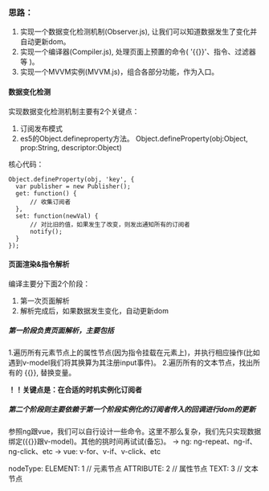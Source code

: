 ### 思路：

1. 实现一个数据变化检测机制(Observer.js), 让我们可以知道数据发生了变化并自动更新dom。
2. 实现一个编译器(Compiler.js), 处理页面上预置的命令( '{{}}'、指令、过滤器等 )。
3. 实现一个MVVM实例(MVVM.js)，组合各部分功能，作为入口。

#### 数据变化检测
实现数据变化检测机制主要有2个关键点：
1. 订阅发布模式
2. es5的Object.defineproperty方法。
	 Object.defineProperty(obj:Object, prop:String, descriptor:Object)

核心代码：
```
Object.defineProperty(obj, 'key', {
  var publisher = new Publisher();
  get: function() {
      // 收集订阅者
  },
  set: function(newVal) {
      // 对比旧的值，如果发生了改变，则发出通知所有的订阅者
      notify();
  }
});
```



#### 页面渲染&指令解析

编译主要分下面2个阶段：
1. 第一次页面解析
2. 解析完成后，如果数据发生变化，自动更新dom

##### 第一阶段负责页面解析，主要包括
1.遍历所有元素节点上的属性节点(因为指令挂载在元素上)，并执行相应操作(比如遇到v-model我们将其换算为其注册input事件)。
2.遍历所有的文本节点，找出所有的 {{}}, 替换变量。

**！！关键点是：在合适的时机实例化订阅者**

##### 第二个阶段则主要依赖于第一个阶段实例化的订阅者传入的回调进行dom的更新

参照ng跟vue，我们可以自行设计一些命令。这里不那么复杂，我们先只实现数据绑定({{}}跟v-model)。其他的挑时间再试试(备忘)。
→ ng: ng-repeat、ng-if、ng-click、etc
→ vue: v-for、v-if、v-click、etc

nodeType:
ELEMENT: 1 // 元素节点
ATTRIBUTE: 2 // 属性节点
TEXT: 3 // 文本节点

